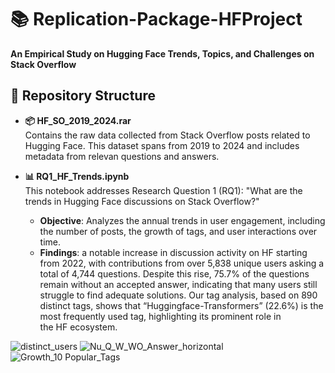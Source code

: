 # 📚 Replication-Package-HFProject
**An Empirical Study on Hugging Face Trends, Topics, and Challenges on Stack Overflow**

## 📂 Repository Structure

- **📦 HF_SO_2019_2024.rar**   
  Contains the raw data collected from Stack Overflow posts related to Hugging Face. This dataset spans from 2019 to 2024 and includes metadata from relevan 
  questions and answers.

- **📊 RQ1_HF_Trends.ipynb**  
  This notebook addresses Research Question 1 (RQ1): "What are the trends in Hugging Face discussions on Stack Overflow?"  
  - **Objective**: Analyzes the annual trends in user engagement, including the number of posts, the growth of tags, and user interactions over time.
  - **Findings**: a notable increase in discussion activity on HF starting from 2022, with contributions from over 5,838 unique users asking a total of 4,744 
  questions. Despite this rise, 75.7% of the questions remain without an accepted answer, indicating that many users still struggle to find adequate solutions.
  Our tag analysis, based on 890 distinct tags, shows that “Huggingface-Transformers” (22.6%) is the most frequently used tag, highlighting its prominent role in  
  the HF ecosystem.


 ![distinct_users](https://github.com/user-attachments/assets/defaf03b-1b5a-44ee-9842-0aa359eaa02d)
 ![Nu_Q_W_WO_Answer_horizontal](https://github.com/user-attachments/assets/ca1a82ba-2635-4a81-b407-71d981f2c340)
 ![Growth_10 Popular_Tags](https://github.com/user-attachments/assets/5619e04f-09d3-4ee4-b6e3-196ea4a8adc5)
